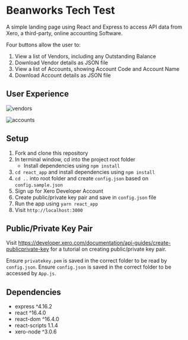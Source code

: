 # Beanworks Tech Test

A simple landing page using React and Express to access API data from Xero, a third-party, online accounting Software.

Four buttons allow the user to:

1. View a list of Vendors, including any Outstanding Balance
1. Download Vendor details as JSON file
1. View a list of Accounts, showing Account Code and Account Name
1. Download Account details as JSON file

## User Experience

![vendors](https://user-images.githubusercontent.com/35348791/41373552-856896cc-6f05-11e8-971e-6e98ba3832de.gif)

![accounts](https://user-images.githubusercontent.com/35348791/41373628-b4a10672-6f05-11e8-850c-aed33392eb0c.gif)

## Setup

1. Fork and clone this repository
1. In terminal window, cd into the project root folder
    * Install dependencies using `npm install`
1. `cd react_app` and install dependencies using `npm install`
1. `cd ..` into root folder and create `config.json` based on `config.sample.json`
1. Sign up for Xero Developer Account
1. Create public/private key pair and save in `config.json` file
1. Run the app using `yarn react_app`
1. Visit `http://localhost:3000`

## Public/Private Key Pair

Visit https://developer.xero.com/documentation/api-guides/create-publicprivate-key for a tutorial on creating public/private key pair.

Ensure `privatekey.pem` is saved in the correct folder to be read by `config.json`.
Ensure `config.json` is saved in the correct folder to be accessed by `App.js`.

## Dependencies

* express ^4.16.2
* react ^16.4.0
* react-dom ^16.4.0
* react-scripts 1.1.4
* xero-node ^3.0.6